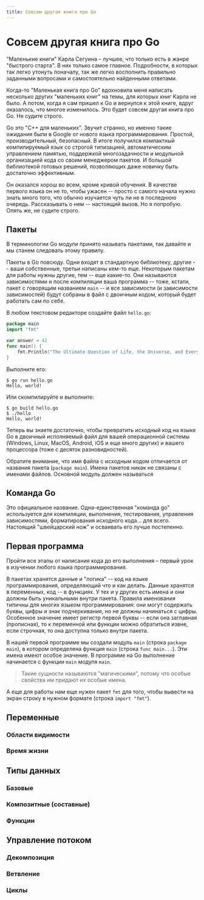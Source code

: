```yaml
---
title: Совсем другая книга про Go
---
```


# Совсем другая книга про Go

"Маленькие книги" Карла Сегуина – лучшее, что только есть в жанре "быстрого старта". В них только самое главное. Подробности, в которых так легко утонуть поначалу, так же легко восполнить правильно заданными вопросами и самостоятельно найденными ответами. 

Когда-то "Маленькая книга про Go" вдохновила меня написать несколько других "маленьких книг" на темы, для которых книг Карла не было. А потом, когда я сам пришел к Go и вернулся к этой книге, вдруг оказалось, что многое изменилось. Это будет совсем другая книга про Go. Не судите строго.

Go это "C++ для маленьких". Звучит странно, но именно такие ожидания были в Google от нового языка программирования. Простой, производительный, безопасный. В итоге получился компактный компилируемый язык со строгой типизацией, автоматическим управлением памятью, поддержкой многозадачности и модульной организацией кода со своим менеджером пакетов. И большой библиотекой готовых решений, позволяющих даже новичку быть достаточно эффективным.

Он оказался хорош во всем, кроме кривой обучения. В качестве первого языка он не то, чтобы ужасен -- просто с самого начала нужно знать много того, что обычно изучается чуть ли не в последнюю очередь. Рассказывать о нем -- настоящий вызов. Но я попробую. Опять же, не судите строго.

## Пакеты

В терминологии Go модули принято называть пакетами, так давайте и мы станем следовать этому правилу. 

Пакеты в Go повсюду. Одни входят в стандартную библиотеку, другие -- ваши собственные, третьи написаны кем-то еще. Некоторым пакетам для работы нужны другие, тем -- еще какие-то. Они называются зависимостями и после компиляции ваша программа -- тоже, кстати, пакет с говорящим названием `main` -- и все зависимости (и зависимости зависимостей) будут собраны в файл с двоичным кодом, который будет работать сам по себе.

В любом текстовом редакторе создайте файл `hello.go`:

~~~go
package main
import "fmt"

var answer = 42
func main() {
	fmt.Println("The Ultimate Question of Life, the Universe, and Everything answer:", answer)
}
~~~

Выполните его:

~~~
$ go run hello.go
Hello, world!
~~~

Или скомпилируйте и выполните:

~~~
$ go build hello.go
$ ./hello
Hello, world!
~~~

Теперь вы знаете достаточно, чтобы превратить исходный код на языке Go в двоичный исполняемый файл для вашей операционной системы (Windows, Linux, MacOS, Android, iOS и еще много других) и вашего процессора (тоже с десяток разновидностей). 

Обратите внимание, что имя файла с исходным кодом отличается от названия пакета (`package main`). Имена пакетов никак не связаны с именами файлов. Основной модуль должен называться





## Команда Go

Это официальное название. Одна-единственная "команда go" используется для компиляции, выполнения, тестирования, управления зависимостями, форматирования исходного кода… для всего.  Настоящий "швейцарский нож" и осваивать его лучше постепенно.

## Первая программа

Пройти все этапы от написания кода до его выполнения – первый урок в изучении любого языка программирования.









В пакетах хранятся данные и "логика" -- код на языке программирования, определяющий что и как делать. Данные хранятся в переменных, код -- в функциях. У тех и у других есть имена и они должны быть уникальными внутри пакета. Правила именования типичны для многих языком программирования: они могут содержать буквы, цифры и знак подчеркивания, но не должны начинаться с цифры. Особенное значение имеет регистр первой буквы -- если она заглавная (прописная), то к переменной или функции можно обратиться извне, если строчная, то она доступна только внутри пакета. 

В нашей первой программе мы создали модуль `main` (строка `package main`), в котором определена функция `main` (строка `func main...`).  Эти имена имеют особое значение. В программе на Go выполнение начинается с функции `main` модуля `main`.

> Такие сущности называются "магическими", потому что особые свойства им придают их особые имена.

А еще для работы нам еще нужен пакет `fmt` для того, чтобы вывести на экран строку в нужном формате (строка `import "fmt"`). 

## Переменные

### Области видимости

### Время жизни

## Типы данных

### Базовые

### Композитные (составные)

### Функции

## Управление потоком

### Декомпозиция

### Ветвление

### Циклы